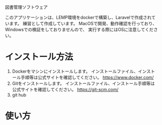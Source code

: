 図書管理ソフトウェア

このアプリケーションは、LEMP環境をdockerで構築し、Laravelで作成されています。
練習として作成しています。
MacOSで開発、動作確認を行っており、Windowsでの検証をしておりませんので、
実行する際にはOSに注意してください。

# インストール方法
1. Dockerをマシンにインストールします。
インストールファイル、インストール手順等は公式サイトを確認してください。
https://www.docker.com/
2. Gitをインストールします。
インストールファイル、インストール手順等は公式サイトを確認してください。
https://git-scm.com/
3. git hub

# 使い方
